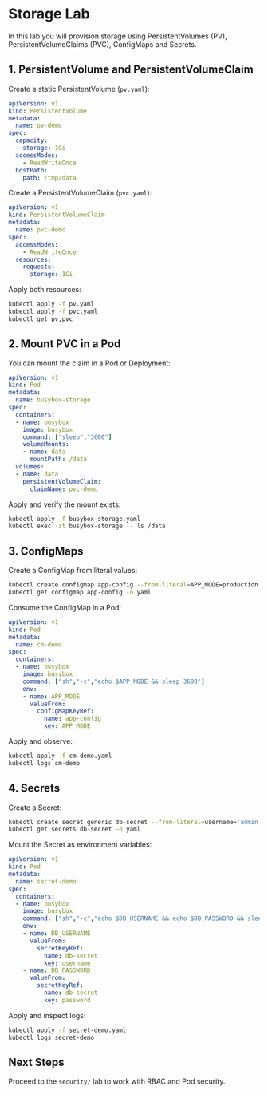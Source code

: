 # Storage Lab

In this lab you will provision storage using PersistentVolumes (PV), PersistentVolumeClaims (PVC), ConfigMaps and Secrets.

## 1. PersistentVolume and PersistentVolumeClaim

Create a static PersistentVolume (`pv.yaml`):

```yaml
apiVersion: v1
kind: PersistentVolume
metadata:
  name: pv-demo
spec:
  capacity:
    storage: 1Gi
  accessModes:
    - ReadWriteOnce
  hostPath:
    path: /tmp/data
```

Create a PersistentVolumeClaim (`pvc.yaml`):

```yaml
apiVersion: v1
kind: PersistentVolumeClaim
metadata:
  name: pvc-demo
spec:
  accessModes:
    - ReadWriteOnce
  resources:
    requests:
      storage: 1Gi
```

Apply both resources:

```bash
kubectl apply -f pv.yaml
kubectl apply -f pvc.yaml
kubectl get pv,pvc
```

## 2. Mount PVC in a Pod

You can mount the claim in a Pod or Deployment:

```yaml
apiVersion: v1
kind: Pod
metadata:
  name: busybox-storage
spec:
  containers:
  - name: busybox
    image: busybox
    command: ["sleep","3600"]
    volumeMounts:
    - name: data
      mountPath: /data
  volumes:
  - name: data
    persistentVolumeClaim:
      claimName: pvc-demo
```

Apply and verify the mount exists:

```bash
kubectl apply -f busybox-storage.yaml
kubectl exec -it busybox-storage -- ls /data
```

## 3. ConfigMaps

Create a ConfigMap from literal values:

```bash
kubectl create configmap app-config --from-literal=APP_MODE=production --from-literal=LOG_LEVEL=info
kubectl get configmap app-config -o yaml
```

Consume the ConfigMap in a Pod:

```yaml
apiVersion: v1
kind: Pod
metadata:
  name: cm-demo
spec:
  containers:
  - name: busybox
    image: busybox
    command: ["sh","-c","echo $APP_MODE && sleep 3600"]
    env:
    - name: APP_MODE
      valueFrom:
        configMapKeyRef:
          name: app-config
          key: APP_MODE
```

Apply and observe:

```bash
kubectl apply -f cm-demo.yaml
kubectl logs cm-demo
```

## 4. Secrets

Create a Secret:

```bash
kubectl create secret generic db-secret --from-literal=username='admin' --from-literal=password='Pa$$w0rd'
kubectl get secrets db-secret -o yaml
```

Mount the Secret as environment variables:

```yaml
apiVersion: v1
kind: Pod
metadata:
  name: secret-demo
spec:
  containers:
  - name: busybox
    image: busybox
    command: ["sh","-c","echo $DB_USERNAME && echo $DB_PASSWORD && sleep 3600"]
    env:
    - name: DB_USERNAME
      valueFrom:
        secretKeyRef:
          name: db-secret
          key: username
    - name: DB_PASSWORD
      valueFrom:
        secretKeyRef:
          name: db-secret
          key: password
```

Apply and inspect logs:

```bash
kubectl apply -f secret-demo.yaml
kubectl logs secret-demo
```

## Next Steps

Proceed to the `security/` lab to work with RBAC and Pod security.
